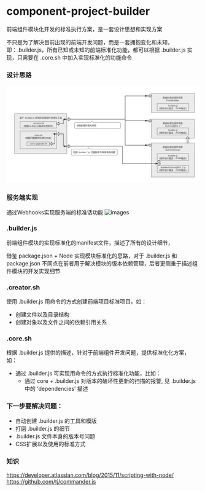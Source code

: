 # component-project-builder

前端组件模块化开发的标准执行方案，是一套设计思想和实现方案

不只是为了解决目前出现的前端开发问题，而是一套拥抱变化和未知，即：.builder.js，所有已知或未知的前端标准化功能，都可以根据 .builder.js 实现，只需要在 .core.sh 中加入实现标准化的功能命令

### 设计思路
![images](/builder.png "设计思路")

### 服务端实现
通过Webhooks实现服务端的标准话功能
![images](/webhooks.png "服务端标准化")

### .builder.js
前端组件模块的实现标准化的manifest文件，描述了所有的设计细节，

借鉴 package.json + Node 实现模块标准化的思路，对于 .builder.js 和 package.json 不同点在前者用于解决模块的版本依赖管理，后者更侧重于描述组件模块的开发实现细节

### .creator.sh
使用 .builder.js 用命令的方式创建前端项目标准项目，如：

* 创建文件以及目录结构
* 创建对象以及文件之间的依赖引用关系

### .core.sh
根据 .builder.js 提供的描述，针对于前端组件开发问题，提供标准化化方案，如：

* 通过 .builder.js 可实现用命令的方式执行标准化功能，比如：
  * 通过 core + .builder.js 对版本的破坏性更新的扫描的报警, 见 .builder.js 中的 ‘dependencies’ 描述

### 下一步要解决问题：
* 自动创建 .builder.js 的工具和模版
* 打磨 .builder.js 的细节
* .builder.js 文件本身的版本号问题
* CSS扩展以及使用的标准方式

### 知识
https://developer.atlassian.com/blog/2015/11/scripting-with-node/
https://github.com/tj/commander.js
